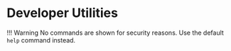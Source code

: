 # Developer Utilities

!!! Warning
    No commands are shown for security reasons. Use the default `help` command instead.
